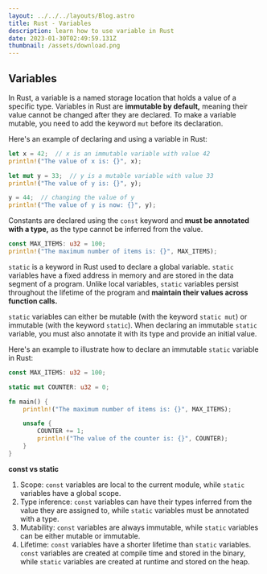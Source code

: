 ```yaml
---
layout: ../../../layouts/Blog.astro
title: Rust - Variables
description: learn how to use variable in Rust
date: 2023-01-30T02:49:59.131Z
thumbnail: /assets/download.png
---
```

## Variables

In Rust, a variable is a named storage location that holds a value of a specific type. Variables in Rust are **immutable by default,** meaning their value cannot be changed after they are declared. To make a variable mutable, you need to add the keyword `mut` before its declaration.

Here's an example of declaring and using a variable in Rust:

```rust
let x = 42;  // x is an immutable variable with value 42
println!("The value of x is: {}", x);

let mut y = 33;  // y is a mutable variable with value 33
println!("The value of y is: {}", y);

y = 44;  // changing the value of y
println!("The value of y is now: {}", y);
```

Constants are declared using the `const` keyword and **must be annotated with a type,** as the type cannot be inferred from the value.

```rust
const MAX_ITEMS: u32 = 100;
println!("The maximum number of items is: {}", MAX_ITEMS);
```

`static` is a keyword in Rust used to declare a global variable. `static` variables have a fixed address in memory and are stored in the data segment of a program. Unlike local variables, `static` variables persist throughout the lifetime of the program and **maintain their values across function calls.**

`static` variables can either be mutable (with the keyword `static mut`) or immutable (with the keyword `static`). When declaring an immutable `static` variable, you must also annotate it with its type and provide an initial value.

Here's an example to illustrate how to declare an immutable `static` variable in Rust:

```rust
const MAX_ITEMS: u32 = 100;

static mut COUNTER: u32 = 0;

fn main() {
    println!("The maximum number of items is: {}", MAX_ITEMS);

    unsafe {
        COUNTER += 1;
        println!("The value of the counter is: {}", COUNTER);
    }
}
```

**c﻿onst vs static**

1. Scope: `const` variables are local to the current module, while `static` variables have a global scope.
2. Type inference: `const` variables can have their types inferred from the value they are assigned to, while `static` variables must be annotated with a type.
3. Mutability: `const` variables are always immutable, while `static` variables can be either mutable or immutable.
4. Lifetime: `const` variables have a shorter lifetime than `static` variables. `const` variables are created at compile time and stored in the binary, while `static` variables are created at runtime and stored on the heap.
